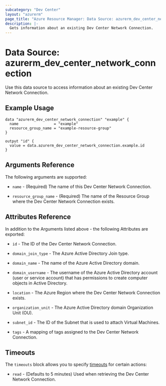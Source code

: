 ```yaml
---
subcategory: "Dev Center"
layout: "azurerm"
page_title: "Azure Resource Manager: Data Source: azurerm_dev_center_network_connection"
description: |-
  Gets information about an existing Dev Center Network Connection.
---
```


# Data Source: azurerm_dev_center_network_connection

Use this data source to access information about an existing Dev Center Network Connection.

## Example Usage

```hcl
data "azurerm_dev_center_network_connection" "example" {
  name                = "example"
  resource_group_name = "example-resource-group"
}

output "id" {
  value = data.azurerm_dev_center_network_connection.example.id
}
```

## Arguments Reference

The following arguments are supported:

* `name` - (Required) The name of this Dev Center Network Connection.

* `resource_group_name` - (Required) The name of the Resource Group where the Dev Center Network Connection exists.

## Attributes Reference

In addition to the Arguments listed above - the following Attributes are exported:

* `id` - The ID of the Dev Center Network Connection.

* `domain_join_type` - The Azure Active Directory Join type.

* `domain_name` - The name of the Azure Active Directory domain.

* `domain_username` - The username of the Azure Active Directory account (user or service account) that has permissions to create computer objects in Active Directory.

* `location` - The Azure Region where the Dev Center Network Connection exists.

* `organization_unit` - The Azure Active Directory domain Organization Unit (OU).

* `subnet_id` - The ID of the Subnet that is used to attach Virtual Machines.

* `tags` - A mapping of tags assigned to the Dev Center Network Connection.

## Timeouts

The `timeouts` block allows you to specify [timeouts](https://www.terraform.io/language/resources/syntax#operation-timeouts) for certain actions:

* `read` - (Defaults to 5 minutes) Used when retrieving the Dev Center Network Connection.
